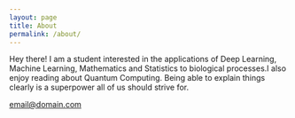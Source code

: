 ```yaml
---
layout: page
title: About
permalink: /about/
---
```


Hey there! I am a student interested in the applications of Deep Learning, Machine Learning, Mathematics and Statistics to biological processes.I also enjoy reading about Quantum Computing. Being able to explain things clearly is a superpower all of us should strive for.

[email@domain.com](mailto:tushar.chat192@gmail.com)
